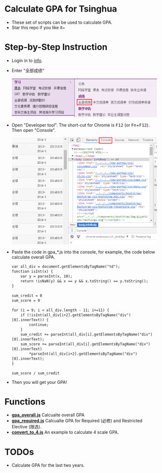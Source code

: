 # Calculate GPA for Tsinghua
* These set of scripts can be used to calculate GPA.
* Star this repo if you like it~

# Step-by-Step Instruction
* Login in to [info](http://info.tsinghua.edu.cn/).
* Enter "全部成绩"

    ![all score](img/all_credit.png)
* Open "Developer tool". The short-cut for Chrome is <kbd>F12</kbd> (or <kbd>Fn</kbd>+<kbd>F12</kbd>). Then open "Console".

    ![console](img/console.png)

* Paste the code in gpa_*.js into the console, for example, the code below calculate overall GPA.
    ```
    var all_div = document.getElementsByTagName("td");
    function isInt(x) {
        var y = parseInt(x, 10);
        return !isNaN(y) && x == y && x.toString() == y.toString();
    }

    sum_credit = 0
    sum_score = 0

    for (i = 9; i < all_div.length - 11; i+=11) {
        if (!isInt(all_div[i+2].getElementsByTagName("div")[0].innerText)) {
            continue;
        }
        sum_credit += parseInt(all_div[i].getElementsByTagName("div")[0].innerText);
        sum_score += parseInt(all_div[i].getElementsByTagName("div")[0].innerText)
            *parseInt(all_div[i+2].getElementsByTagName("div")[0].innerText);
    }

    sum_score / sum_credit
    ```
* Then you will get your GPA!

# Functions
* **[gpa_overall.js](gpa_overall.js)** Calcualte overall GPA
* **[gpa_required.js](gpa_required.js)** Calcualte GPA for Required (必修) and Restricted Elective (限选).
* **[convert_to_4.js](convert_to_4.js)** An example to calculate 4 scale GPA.

# TODOs
* Calculate GPA for the last two years.